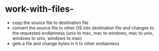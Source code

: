 # work-with-files-
*  copy the source file to destination file
*  convert the source file to other OS into destination file and changes to the requested endianness (unix to mac, mac to windows, mac to unix, windows to unix, windows to mac) 
*  gets a file and change bytes in it to other endianness
